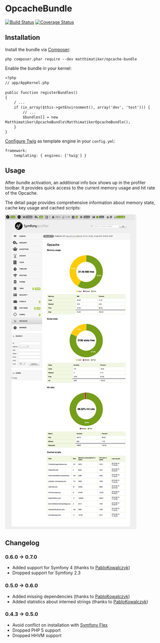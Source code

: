 # OpcacheBundle #

[![Build Status](https://travis-ci.org/Matthimatiker/OpcacheBundle.svg?branch=master)](https://travis-ci.org/Matthimatiker/OpcacheBundle)
[![Coverage Status](https://coveralls.io/repos/Matthimatiker/OpcacheBundle/badge.svg?branch=master&service=github)](https://coveralls.io/github/Matthimatiker/OpcacheBundle?branch=master)


## Installation ##

Install the bundle via [Composer](https://getcomposer.org):

    php composer.phar require --dev matthimatiker/opcache-bundle

Enable the bundle in your kernel:

    <?php
    // app/AppKernel.php

    public function registerBundles()
    {
        / ...
        if (in_array($this->getEnvironment(), array('dev', 'test'))) {
            // ...
            $bundles[] = new Matthimatiker\OpcacheBundle\MatthimatikerOpcacheBundle();
        }
    }
    
[Configure Twig](https://symfony.com/doc/3.2/templating/templating_service.html) as template engine in your ``config.yml``:

    framework:
        templating: { engines: ['twig'] }

## Usage ##

After bundle activation, an additional info box shows up in the profiler toolbar.
It provides quick access to the current memory usage and hit rate of the Opcache.

The detail page provides comprehensive information about memory state, cache key usage and cached scripts:

![Profiler page example](Resources/docs/profiler-opcache-example.png)


## Changelog ##

### 0.6.0 -> 0.7.0 ###

- Added support for Symfony 4 (thanks to [PabloKowalczyk](https://github.com/PabloKowalczyk))
- Dropped support for Symfony 2.3

### 0.5.0 -> 0.6.0 ###

- Added missing dependencies (thanks to [PabloKowalczyk](https://github.com/PabloKowalczyk))
- Added statistics about interned strings (thanks to [PabloKowalczyk](https://github.com/PabloKowalczyk))

### 0.4.3 -> 0.5.0 ###

- Avoid conflict on installation with [Symfony Flex](http://fabien.potencier.org/symfony4-demo.html)
- Dropped PHP 5 support
- Dropped HHVM support
